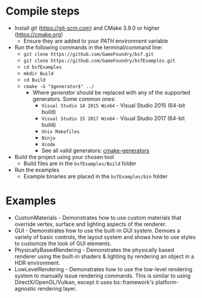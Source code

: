 # Compile steps

- Install git (https://git-scm.com) and CMake 3.9.0 or higher (https://cmake.org)
	- Ensure they are added to your *PATH* environment variable
- Run the following commands in the terminal/command line:
    - `git clone https://github.com/GameFoundry/bsf.git`
	- `git clone https://github.com/GameFoundry/bsfExamples.git`
	- `cd bsfExamples`
	- `mkdir Build`
	- `cd Build`
	- `cmake -G "$generator$" ../`
		- Where *$generator$* should be replaced with any of the supported generators. Some common ones:
			- `Visual Studio 14 2015 Win64` - Visual Studio 2015 (64-bit build)
			- `Visual Studio 15 2017 Win64` - Visual Studio 2017 (64-bit build)
			- `Unix Makefiles`
			- `Ninja`
			- `Xcode`
			- See all valid generators: [cmake-generators](https://cmake.org/cmake/help/latest/manual/cmake-generators.7.html)
- Build the project using your chosen tool
	- Build files are in the `bsfExamples/Build` folder
- Run the examples
	- Example binaries are placed in the `bsfExamples/bin` folder

# Examples
* CustomMaterials - Demonstrates how to use custom materials that override vertex, surface and lighting aspects of the renderer.
* GUI - Demonstrates how to use the built-in GUI system. Demoes a variety of basic controls, the layout system and shows how to use styles to customize the look of GUI elements.
* PhysicallyBasedRendering - Demonstrates the physically based renderer using the built-in shaders & lighting by rendering an object in a HDR environment.
* LowLevelRendering - Demonstrates how to use the low-level rendering system to manually issue rendering commands. This is similar to using DirectX/OpenGL/Vulkan, except it uses bs::framework's platform-agnostic rendering layer.